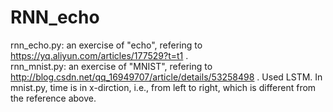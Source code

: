# RNN_echo  
rnn_echo.py: an exercise of "echo", refering to https://yq.aliyun.com/articles/177529?t=t1 .  
rnn_mnist.py: an exercise of "MNIST", refering to http://blog.csdn.net/qq_16949707/article/details/53258498 . Used LSTM.
In mnist.py, time is in x-dirction, i.e., from left to right, which is different from the reference above.
